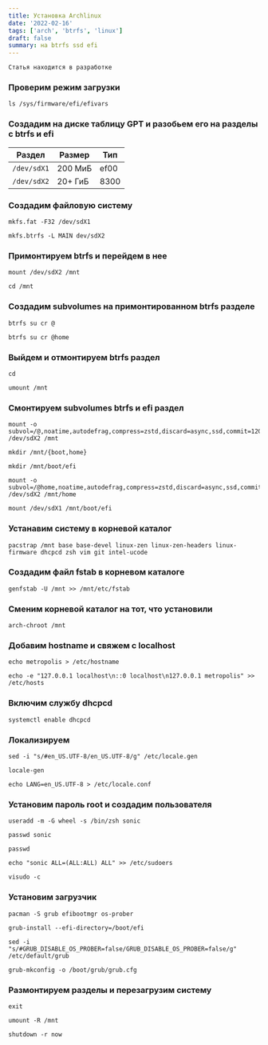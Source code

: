 ```yaml
---
title: Установка Archlinux
date: '2022-02-16'
tags: ['arch', 'btrfs', 'linux']
draft: false
summary: на btrfs ssd efi
---
```


`Статья находится в разработке`

### Проверим режим загрузки

```
ls /sys/firmware/efi/efivars
```
### Создадим на диске таблицу GPT и разобьем его на разделы с btrfs и efi


| Раздел    | Размер  | Тип  |
|-----------|---------|------|
|`/dev/sdX1`| 200 МиБ | ef00 |
|`/dev/sdX2`| 20+ ГиБ | 8300 |

### Создадим файловую систему

```
mkfs.fat -F32 /dev/sdX1
```
```
mkfs.btrfs -L MAIN dev/sdX2
```

### Примонтируем btrfs и перейдем в нее

```
mount /dev/sdX2 /mnt
```
```
cd /mnt
```

### Создадим subvolumes на примонтированном btrfs разделе

```
btrfs su cr @
```
```
btrfs su cr @home
```

### Выйдем и отмонтируем btrfs раздел

```
cd
```
```
umount /mnt
```
### Смонтируем subvolumes btrfs и efi раздел

```
mount -o subvol=/@,noatime,autodefrag,compress=zstd,discard=async,ssd,commit=120  /dev/sdX2 /mnt
```
```
mkdir /mnt/{boot,home}
```
```
mkdir /mnt/boot/efi
```
```
mount -o subvol=/@home,noatime,autodefrag,compress=zstd,discard=async,ssd,commit=120 /dev/sdX2 /mnt/home
```
```
mount /dev/sdX1 /mnt/boot/efi
```
### Устанавим систему в корневой каталог
```
pacstrap /mnt base base-devel linux-zen linux-zen-headers linux-firmware dhcpcd zsh vim git intel-ucode
```
### Создадим файл fstab в корневом каталоге
```
genfstab -U /mnt >> /mnt/etc/fstab
```
### Сменим корневой каталог на тот, что установили
```
arch-chroot /mnt
```
### Добавим hostname и свяжем с localhost
```
echo metropolis > /etc/hostname
```
```
echo -e "127.0.0.1 localhost\n::0 localhost\n127.0.0.1 metropolis" >> /etc/hosts
```
### Включим службу dhcpcd
```
systemctl enable dhcpcd
```
### Локализируем
```
sed -i "s/#en_US.UTF-8/en_US.UTF-8/g" /etc/locale.gen
```
```
locale-gen
```
```
echo LANG=en_US.UTF-8 > /etc/locale.conf
```
### Установим пароль root и создадим пользователя
```
useradd -m -G wheel -s /bin/zsh sonic
```
```
passwd sonic
```
```
passwd
```
```
echo "sonic ALL=(ALL:ALL) ALL" >> /etc/sudoers
```
```
visudo -c
```
### Установим загрузчик
```
pacman -S grub efibootmgr os-prober
```
```
grub-install --efi-directory=/boot/efi
```
```
sed -i "s/#GRUB_DISABLE_OS_PROBER=false/GRUB_DISABLE_OS_PROBER=false/g" /etc/default/grub
```
```
grub-mkconfig -o /boot/grub/grub.cfg
```
### Размонтируем разделы и перезагрузим систему
```
exit
```
```
umount -R /mnt
```
```
shutdown -r now
```
